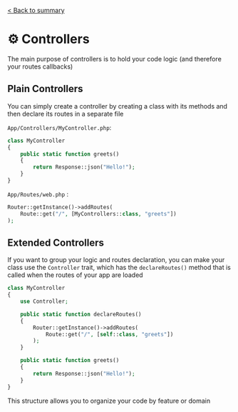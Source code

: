 [< Back to summary](../home.md)

# ⚙️ Controllers

The main purpose of controllers is to hold your code logic (and therefore your routes callbacks)

## Plain Controllers

You can simply create a controller by creating a class with its methods
and then declare its routes in a separate file

`App/Controllers/MyController.php`:
```php
class MyController
{
    public static function greets()
    {
        return Response::json("Hello!");
    }
}
```

`App/Routes/web.php` :
```php
Router::getInstance()->addRoutes(
    Route::get("/", [MyControllers::class, "greets"])
);
```


## Extended Controllers

If you want to group your logic and routes declaration, you can make your class
use the `Controller` trait, which has the `declareRoutes()` method that is called
when the routes of your app are loaded

```php
class MyController
{
    use Controller;

    public static function declareRoutes()
    {
        Router::getInstance()->addRoutes(
            Route::get("/", [self::class, "greets"])
        );
    }

    public static function greets()
    {
        return Response::json("Hello!");
    }
}
```

This structure allows you to organize your code by feature or domain